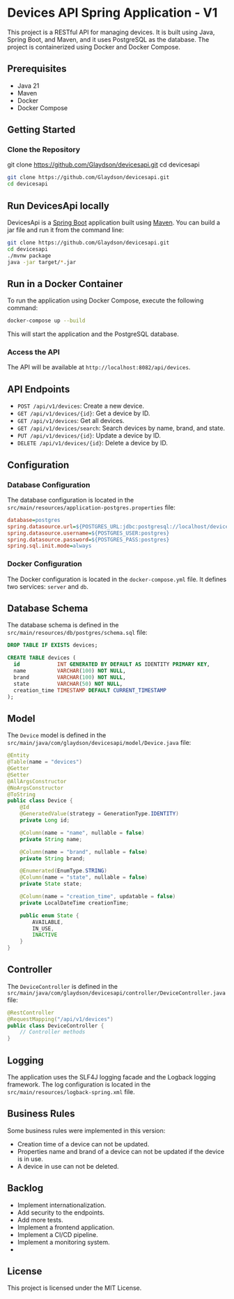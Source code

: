 # Devices API Spring Application - V1

This project is a RESTful API for managing devices. It is built using Java, Spring Boot, and Maven, and it uses PostgreSQL as the database. The project is containerized using Docker and Docker Compose.

## Prerequisites

- Java 21
- Maven
- Docker
- Docker Compose

## Getting Started

### Clone the Repository

git clone https://github.com/Glaydson/devicesapi.git
cd devicesapi

```sh
git clone https://github.com/Glaydson/devicesapi.git
cd devicesapi
```


## Run DevicesApi locally

DevicesApi is a [Spring Boot](https://spring.io/guides/gs/spring-boot) application built using [Maven](https://spring.io/guides/gs/maven/). You can build a jar file and run it from the command line:

```bash
git clone https://github.com/Glaydson/devicesapi.git
cd devicesapi
./mvnw package
java -jar target/*.jar
```

## Run in a Docker Container   

To run the application using Docker Compose, execute the following command:

```sh
docker-compose up --build
```

This will start the application and the PostgreSQL database.

### Access the API

The API will be available at `http://localhost:8082/api/devices`.

## API Endpoints

- `POST /api/v1/devices`: Create a new device.
- `GET /api/v1/devices/{id}`: Get a device by ID.
- `GET /api/v1/devices`: Get all devices.
- `GET /api/v1/devices/search`: Search devices by name, brand, and state.
- `PUT /api/v1/devices/{id}`: Update a device by ID.
- `DELETE /api/v1/devices/{id}`: Delete a device by ID.

## Configuration

### Database Configuration

The database configuration is located in the `src/main/resources/application-postgres.properties` file:

```ini
database=postgres
spring.datasource.url=${POSTGRES_URL:jdbc:postgresql://localhost/devicesapi}
spring.datasource.username=${POSTGRES_USER:postgres}
spring.datasource.password=${POSTGRES_PASS:postgres}
spring.sql.init.mode=always
```

### Docker Configuration

The Docker configuration is located in the `docker-compose.yml` file. It defines two services: `server` and `db`.

## Database Schema

The database schema is defined in the `src/main/resources/db/postgres/schema.sql` file:

```sql
DROP TABLE IF EXISTS devices;

CREATE TABLE devices (
  id            INT GENERATED BY DEFAULT AS IDENTITY PRIMARY KEY,
  name          VARCHAR(100) NOT NULL,
  brand         VARCHAR(100) NOT NULL,
  state         VARCHAR(50) NOT NULL,
  creation_time TIMESTAMP DEFAULT CURRENT_TIMESTAMP
);
```

## Model

The `Device` model is defined in the `src/main/java/com/glaydson/devicesapi/model/Device.java` file:

```java
@Entity
@Table(name = "devices")
@Getter
@Setter
@AllArgsConstructor
@NoArgsConstructor
@ToString
public class Device {
    @Id
    @GeneratedValue(strategy = GenerationType.IDENTITY)
    private Long id;

    @Column(name = "name", nullable = false)
    private String name;

    @Column(name = "brand", nullable = false)
    private String brand;

    @Enumerated(EnumType.STRING)
    @Column(name = "state", nullable = false)
    private State state;

    @Column(name = "creation_time", updatable = false)
    private LocalDateTime creationTime;

    public enum State {
        AVAILABLE,
        IN_USE,
        INACTIVE
    }
}
```

## Controller

The `DeviceController` is defined in the `src/main/java/com/glaydson/devicesapi/controller/DeviceController.java` file:

```java
@RestController
@RequestMapping("/api/v1/devices")
public class DeviceController {
    // Controller methods
}
```
## Logging
The application uses the SLF4J logging facade and the Logback logging framework. The log configuration is located in the `src/main/resources/logback-spring.xml` file.

## Business Rules
Some business rules were implemented in this version:
- Creation time of a device can not be updated.
- Properties name and brand of a device can not be updated if the device is in use.
- A device in use can not be deleted.

## Backlog
- Implement internationalization.
- Add security to the endpoints.
- Add more tests.
- Implement a frontend application.
- Implement a CI/CD pipeline.
- Implement a monitoring system.
- 

## License

This project is licensed under the MIT License.